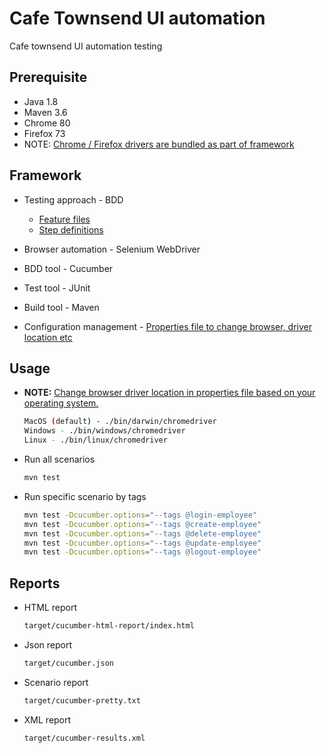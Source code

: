 # Cafe Townsend UI automation

Cafe townsend UI automation testing

## Prerequisite

- Java 1.8
- Maven 3.6
- Chrome 80
- Firefox 73
- NOTE: [Chrome / Firefox drivers are bundled as part of framework](./bin)

## Framework

- Testing approach - BDD

  - [Feature files](./src/test/resources/feature/)
  - [Step definitions](./src/test/java/stepDefinition)

- Browser automation - Selenium WebDriver
- BDD tool - Cucumber
- Test tool - JUnit
- Build tool - Maven
- Configuration management - [Properties file to change browser, driver location etc](./src/test/resources/test.config.properties)

## Usage

- **NOTE:** [Change browser driver location in properties file based on your operating system.](./src/test/resources/test.config.properties)

  ```sh
  MacOS (default) - ./bin/darwin/chromedriver
  Windows - ./bin/windows/chromedriver
  Linux - ./bin/linux/chromedriver
  ```

- Run all scenarios

  ```sh
  mvn test

  ```

- Run specific scenario by tags

  ```sh
  mvn test -Dcucumber.options="--tags @login-employee"
  mvn test -Dcucumber.options="--tags @create-employee"
  mvn test -Dcucumber.options="--tags @delete-employee"
  mvn test -Dcucumber.options="--tags @update-employee"
  mvn test -Dcucumber.options="--tags @logout-employee"

  ```

## Reports

- HTML report

  ```sh
  target/cucumber-html-report/index.html
  ```

- Json report

  ```sh
  target/cucumber.json
  ```

- Scenario report

  ```sh
  target/cucumber-pretty.txt
  ```

- XML report

  ```sh
  target/cucumber-results.xml
  ```

